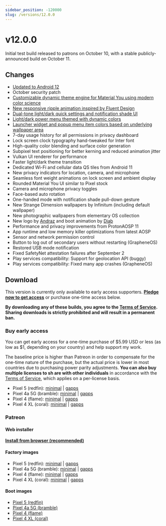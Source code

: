 ```yaml
---
sidebar_position: -120000
slug: /versions/12.0.0
---
```


# v12.0.0

Initial test build released to patrons on October 10, with a stable publicly-announced build on October 11.

## Changes

- [Updated to Android 12](https://android-developers.googleblog.com/2021/10/android-12-is-live-in-aosp.html)
- October security patch
- [Customizable dynamic theme engine for Material You using modern color science](https://twitter.com/kdrag0n/status/1445584174790832134)
- [New responsive ripple animation inspired by Fluent Design](https://twitter.com/kdrag0n/status/1445806323535269893)
- [Dual-tone light/dark quick settings and notification shade UI](https://twitter.com/kdrag0n/status/1445922541218922496)
- [Light/dark power menu themed with dynamic colors](https://twitter.com/kdrag0n/status/1445960685427433473)
- [Launcher widget and popup menu item colors based on underlying wallpaper area](https://twitter.com/kdrag0n/status/1445961943856992258)
- 7-day usage history for all permissions in privacy dashboard
- Lock screen clock typography hand-tweaked for Inter font
- High-quality color blending and surface color generation
- Subpixel text positioning for better kerning and reduced animation jitter
- Vulkan UI renderer for performance
- Faster light/dark theme transition
- Dedicated Wi-Fi and cellular data QS tiles from Android 11
- New privacy indicators for location, camera, and microphone
- Seamless font weight animations on lock screen and ambient display
- Rounded Material You UI similar to Pixel stock
- Camera and microphone privacy toggles
- Face-based auto rotation
- One-handed mode with notification shade pull-down gesture
- New Strange Dimension wallpapers by Infinitum (including default wallpaper)
- New photographic wallpapers from elementary OS collection
- New logo by [Andraz](https://twitter.com/andrazdzn) and boot animation by [Diab](https://twitter.com/lazerl0rd)
- Performance and privacy improvements from ProtonAOSP 11
- App runtime and low memory killer optimizations from latest AOSP
- Sensor and network permission control
- Button to log out of secondary users without restarting (GrapheneOS)
- Restored USB mode notification
- Fixed SafetyNet attestation failures after September 2
- Play services compatibility: Support for geolocation API (buggy)
- Play services compatibility: Fixed many app crashes (GrapheneOS)

## Download

This version is currently only available to early access supporters. **[Pledge now to get access](https://patreon.com/kdrag0n)** or purchase one-time access below.

**By downloading any of these builds, you agree to the [Terms of Service](https://kdrag0n.dev/terms-of-service). Sharing downloads is strictly prohibited and will result in a permanent ban.**

### Buy early access

You can get early access for a one-time purchase of $5.99 USD or less (as low as $1, depending on your country) and help support my work.

The baseline price is higher than Patreon in order to compensate for the one-time nature of the purchase, but the actual price is lower in most countries due to purchasing power parity adjustments. **You can also buy multiple licenses to sh
are with other individuals** in accordance with the [Terms of Service](https://kdrag0n.dev/terms-of-service), which applies on a per-license basis.

- Pixel 5 (redfin): [minimal](https://patreon.kdrag0n.dev/buy/exclusive/proton-aosp_redfin-factory_12.0.0-test4.zip) | [gapps](https://patreon.kdrag0n.dev/buy/exclusive/proton-aosp_redfin-factory_12.0.0-test4-gapps.zip)
- Pixel 4a 5G (bramble): [minimal](https://patreon.kdrag0n.dev/buy/exclusive/proton-aosp_bramble-factory_12.0.0-test4.zip) | [gapps](https://patreon.kdrag0n.dev/buy/exclusive/proton-aosp_bramble-factory_12.0.0-test4-gapps.zip)
- Pixel 4 (flame): [minimal](https://patreon.kdrag0n.dev/buy/exclusive/proton-aosp_flame-factory_12.0.0-test4.zip) | [gapps](https://patreon.kdrag0n.dev/buy/exclusive/proton-aosp_flame-factory_12.0.0-test4-gapps.zip)
- Pixel 4 XL (coral): [minimal](https://patreon.kdrag0n.dev/buy/exclusive/proton-aosp_coral-factory_12.0.0-test4.zip) | [gapps](https://patreon.kdrag0n.dev/buy/exclusive/proton-aosp_coral-factory_12.0.0-test4-gapps.zip)

### Patreon

#### Web installer

**[Install from browser (recommended)](https://patreon.kdrag0n.dev/protonaosp-install/)**

#### Factory images

- Pixel 5 (redfin): [minimal](https://patreon.kdrag0n.dev/exclusive/proton-aosp_redfin-factory_12.0.0-test4.zip) | [gapps](https://patreon.kdrag0n.dev/exclusive/proton-aosp_redfin-factory_12.0.0-test4-gapps.zip)
- Pixel 4a 5G (bramble): [minimal](https://patreon.kdrag0n.dev/exclusive/proton-aosp_bramble-factory_12.0.0-test4.zip) | [gapps](https://patreon.kdrag0n.dev/exclusive/proton-aosp_bramble-factory_12.0.0-test4-gapps.zip)
- Pixel 4 (flame): [minimal](https://patreon.kdrag0n.dev/exclusive/proton-aosp_flame-factory_12.0.0-test4.zip) | [gapps](https://patreon.kdrag0n.dev/exclusive/proton-aosp_flame-factory_12.0.0-test4-gapps.zip)
- Pixel 4 XL (coral): [minimal](https://patreon.kdrag0n.dev/exclusive/proton-aosp_coral-factory_12.0.0-test4.zip) | [gapps](https://patreon.kdrag0n.dev/exclusive/proton-aosp_coral-factory_12.0.0-test4-gapps.zip)

#### Boot images

- [Pixel 5 (redfin)](https://patreon.kdrag0n.dev/protonaosp-boot/proton-aosp_redfin-factory_12.0.0-test2_boot.img)
- [Pixel 4a 5G (bramble)](https://patreon.kdrag0n.dev/protonaosp-boot/proton-aosp_bramble-factory_12.0.0-test2_boot.img)
- [Pixel 4 (flame)](https://patreon.kdrag0n.dev/protonaosp-boot/proton-aosp_flame-factory_12.0.0-test2_boot.img)
- [Pixel 4 XL (coral)](https://patreon.kdrag0n.dev/protonaosp-boot/proton-aosp_coral-factory_12.0.0-test2_boot.img)
